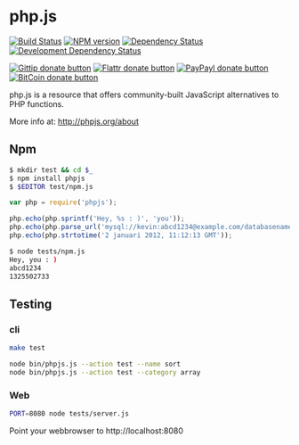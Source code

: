 # php.js 

<!-- badges/ -->
[![Build Status](https://secure.travis-ci.org/kvz/phpjs.png?branch=master)](http://travis-ci.org/kvz/phpjs "Check this project's build status on TravisCI")
[![NPM version](http://badge.fury.io/js/phpjs.png)](https://npmjs.org/package/phpjs "View this project on NPM")
[![Dependency Status](https://david-dm.org/kvz/phpjs.png?theme=shields.io)](https://david-dm.org/kvz/phpjs)
[![Development Dependency Status](https://david-dm.org/kvz/phpjs/dev-status.png?theme=shields.io)](https://david-dm.org/kvz/phpjs#info=devDependencies)

[![Gittip donate button](http://img.shields.io/gittip/kvz.png)](https://www.gittip.com/kvz/ "Sponsor the development of phpjs via Gittip")
[![Flattr donate button](http://img.shields.io/flattr/donate.png?color=yellow)](https://flattr.com/submit/auto?user_id=kvz&url=https://github.com/kvz/phpjs&title=phpjs&language=&tags=github&category=software "Sponsor the development of phpjs via Flattr")
[![PayPayl donate button](http://img.shields.io/paypal/donate.png?color=yellow)](https://www.paypal.com/cgi-bin/webscr?cmd=_donations&business=kevin%40vanzonneveld%2enet&lc=NL&item_name=Open%20source%20donation%20to%20Kevin%20van%20Zonneveld&currency_code=USD&bn=PP-DonationsBF%3abtn_donate_SM%2egif%3aNonHosted "Sponsor the development of phpjs via Paypal")
[![BitCoin donate button](http://img.shields.io/bitcoin/donate.png?color=yellow)](https://coinbase.com/checkouts/19BtCjLCboRgTAXiaEvnvkdoRyjd843Dg2 "Sponsor the development of phpjs via BitCoin")
<!-- /badges -->

php.js is a resource that offers community-built JavaScript alternatives to PHP functions.

More info at: http://phpjs.org/about

## Npm

```bash
$ mkdir test && cd $_
$ npm install phpjs
$ $EDITOR test/npm.js
```

```javascript
var php = require('phpjs');

php.echo(php.sprintf('Hey, %s : )', 'you'));
php.echo(php.parse_url('mysql://kevin:abcd1234@example.com/databasename')['pass']);
php.echo(php.strtotime('2 januari 2012, 11:12:13 GMT'));
```


```bash
$ node tests/npm.js
Hey, you : )
abcd1234
1325502733
```

## Testing


### cli

```bash
make test
```

```bash
node bin/phpjs.js --action test --name sort
node bin/phpjs.js --action test --category array
```

### Web

```bash
PORT=8080 node tests/server.js
```

Point your webbrowser to http://localhost:8080

